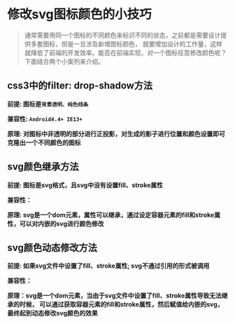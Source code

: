 # 修改svg图标颜色的小技巧
> 通常需要用同一个图标的不同颜色来标识不同的状态，之前都是需要设计提供多套图标，但是一旦涉及新增图标颜色，
就要增加设计的工作量，这样就降低了前端的开发效率。能否在前端实现，对一个图标任意修改颜色呢？下面结合两个小案列来介绍。

## css3中的filter: drop-shadow方法
**前提: 图标是`背景透明、纯色线条`**

**兼容性: `Android4.4+ IE13+`**

**原理: 对图标中非透明的部分进行正投影，对生成的影子进行位置和颜色设置即可克隆出一个不同颜色的图标**

## svg颜色继承方法

**前提: 图标是svg格式，且svg中没有设置fill、stroke属性**

**兼容性：**

**原理: svg是一个dom元素，属性可以继承，通过设定容器元素的fill和stroke属性，可以对内嵌的svg进行颜色修改**

## svg颜色动态修改方法
**前提: 如果svg文件中设置了fill、stroke属性; svg不通过引用的形式被调用**

**兼容性：**

**原理：svg是一个dom元素，当由于svg文件中设置了fill、stroke属性导致无法继承的时候，
可以通过获取容器元素的fill和stroke属性，然后赋值给内嵌的svg，最终起到动态修改svg颜色的效果**



